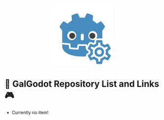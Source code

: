 <p align="center" >
<img src="./galgodot-logo.png" height="200"/>
</p>

# 🧠 GalGodot Repository List and Links 🎮

- Currently no item!
